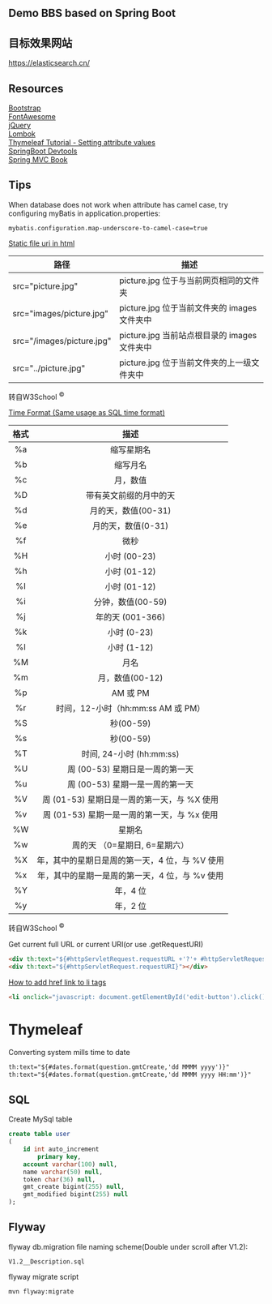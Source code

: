 ## Demo BBS based on Spring Boot

## 目标效果网站  
https://elasticsearch.cn/

## Resources  
[Bootstrap](https://getbootstrap.com/)  
[FontAwesome](https://fontawesome.com/)  
[jQuery](https://jquery.com/)  
[Lombok](https://www.projectlombok.org/)  
[Thymeleaf Tutorial - Setting attribute values](https://www.thymeleaf.org/doc/tutorials/3.0/usingthymeleaf.html#setting-attribute-values)  
[SpringBoot Devtools](https://docs.spring.io/spring-boot/docs/2.0.0.RC1/reference/htmlsingle/#using-boot-devtools)   
[Spring MVC Book](https://docs.spring.io/spring/docs/5.0.3.RELEASE/spring-framework-reference/web.html#mvc)  

## Tips  
When database does not work when attribute has camel case, try configuring myBatis in application.properties:
```
mybatis.configuration.map-underscore-to-camel-case=true
```
[Static file uri in html](https://www.w3school.com.cn/html/html_filepaths.asp)

| 路径                               | 描述                                |
|----------------------------------|-----------------------------------|
| src="picture\.jpg"        | picture\.jpg 位于与当前网页相同的文件夹        |
| src="images/picture\.jpg"  | picture\.jpg 位于当前文件夹的 images 文件夹中 |
| src="/images/picture\.jpg" | picture\.jpg 当前站点根目录的 images 文件夹中 |
| src="\.\./picture\.jpg"    | picture\.jpg 位于当前文件夹的上一级文件夹中      |
转自W3School <sup>©</sup>

[Time Format (Same usage as SQL time format)](https://www.w3school.com.cn/sql/func_date_format.asp)  

| 格式 | 描述                              |
|:----:|:---------------------------------:|
| %a | 缩写星期名                           |
| %b | 缩写月名                            |
| %c | 月，数值                            |
| %D | 带有英文前缀的月中的天                     |
| %d | 月的天，数值\(00\-31\)                |
| %e | 月的天，数值\(0\-31\)                 |
| %f | 微秒                              |
| %H | 小时 \(00\-23\)                   |
| %h | 小时 \(01\-12\)                   |
| %I | 小时 \(01\-12\)                   |
| %i | 分钟，数值\(00\-59\)                 |
| %j | 年的天 \(001\-366\)                |
| %k | 小时 \(0\-23\)                    |
| %l | 小时 \(1\-12\)                    |
| %M | 月名                              |
| %m | 月，数值\(00\-12\)                  |
| %p | AM 或 PM                         |
| %r | 时间，12\-小时（hh:mm:ss AM 或 PM）     |
| %S | 秒\(00\-59\)                     |
| %s | 秒\(00\-59\)                     |
| %T | 时间, 24\-小时 \(hh:mm:ss\)         |
| %U | 周 \(00\-53\) 星期日是一周的第一天         |
| %u | 周 \(00\-53\) 星期一是一周的第一天         |
| %V | 周 \(01\-53\) 星期日是一周的第一天，与 %X 使用 |
| %v | 周 \(01\-53\) 星期一是一周的第一天，与 %x 使用 |
| %W | 星期名                             |
| %w | 周的天 （0=星期日, 6=星期六）              |
| %X | 年，其中的星期日是周的第一天，4 位，与 %V 使用      |
| %x | 年，其中的星期一是周的第一天，4 位，与 %v 使用      |
| %Y | 年，4 位                           |
| %y | 年，2 位                           |
转自W3School <sup>©</sup>

Get current full URL or current URI(or use .getRequestURI)
```html
<div th:text="${#httpServletRequest.requestURL +'?'+ #httpServletRequest.queryString }"></div>
<div th:text="${#httpServletRequest.requestURI}"></div>
```

[How to add href link to li tags](https://blog.csdn.net/zhao820695479/article/details/73027224)
```html
<li onclick="javascript: document.getElementById('edit-button').click();"><a id="edit-button" href="..."> Edit</a></li>
```

# Thymeleaf
Converting system mills time to date
```html
th:text="${#dates.format(question.gmtCreate,'dd MMMM yyyy')}"
th:text="${#dates.format(question.gmtCreate,'dd MMMM yyyy HH:mm')}"
```

## SQL  
Create MySql table
```sql
create table user
(
	id int auto_increment
		primary key,
	account varchar(100) null,
	name varchar(50) null,
	token char(36) null,
	gmt_create bigint(255) null,
	gmt_modified bigint(255) null
);
```

## Flyway
flyway db.migration file naming scheme(Double under scroll after V1.2):
```
V1.2__Description.sql
``` 

flyway migrate script
```bash
mvn flyway:migrate
```